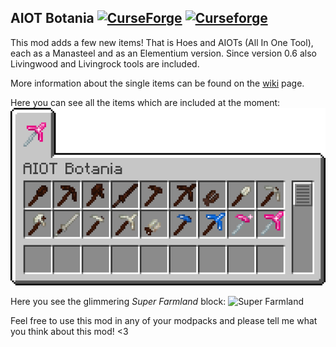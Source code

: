 ## AIOT Botania [![CurseForge](http://cf.way2muchnoise.eu/full_294815_downloads.svg)](https://www.curseforge.com/minecraft/mc-mods/aiot-botania) [![Curseforge](http://cf.way2muchnoise.eu/versions/For%20MC_294815_all.svg)](https://www.curseforge.com/minecraft/mc-mods/aiot-botania)

This mod adds a few new items! That is Hoes and AIOTs (All In One Tool), each as a Manasteel and as an Elementium version. Since version 0.6 also Livingwood and Livingrock tools are included.

More information about the single items can be found on the [wiki](https://github.com/MelanX/aiotbotania/wiki/) page.

Here you can see all the items which are included at the moment:
![Item Overview](/images/item_overview.png)

Here you see the glimmering *Super Farmland* block:
![Super Farmland](/images/super_farmland.GIF)

Feel free to use this mod in any of your modpacks and please tell me what you think about this mod! <3
